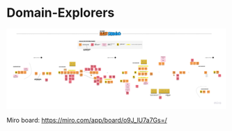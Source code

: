 # Domain-Explorers

![alt text](https://github.com/Retrorado/Domain-Explorers/blob/master/EventStorming/BigPicture/board.jpg)

Miro board:
https://miro.com/app/board/o9J_lU7a7Gs=/

